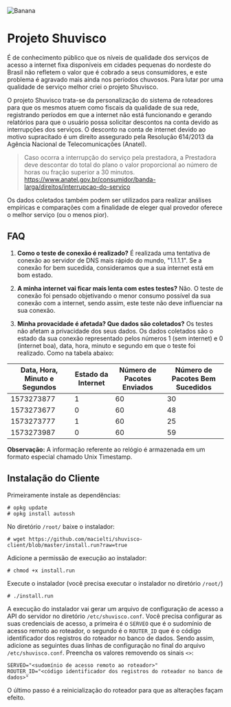 
![Banana](https://cdn.pixabay.com/photo/2019/04/03/04/47/rainbow-4099502_960_720.jpg)

# Projeto Shuvisco

É de conhecimento público que os níveis de qualidade dos serviços de acesso a internet fixa disponíveis em cidades pequenas do nordeste do Brasil não refletem o valor que é cobrado a seus consumidores, e este problema é agravado mais ainda nos períodos chuvosos. Para lutar por uma qualidade de serviço melhor criei o projeto Shuvisco.

O projeto Shuvisco trata-se da personalização do sistema de roteadores para que os mesmos atuem como fiscais da qualidade de sua rede, registrando períodos em que a internet não está funcionando e gerando relatórios para que o usuário possa solicitar descontos na conta devido as interrupções dos serviços. O desconto na conta de internet devido ao motivo supracitado é um direito assegurado pela Resolução 614/2013 da Agência Nacional de Telecomunicações (Anatel).

> Caso ocorra a interrupção do serviço pela prestadora, a Prestadora deve descontar do total do plano o valor proporcional ao número de horas ou fração superior a 30 minutos.
>  https://www.anatel.gov.br/consumidor/banda-larga/direitos/interrupcao-do-servico

Os dados coletados também podem ser utilizados para realizar análises empíricas e comparações com a finalidade de eleger qual provedor oferece o melhor serviço (ou o menos pior).

## FAQ

1. **Como o teste de conexão é realizado?** É realizada uma tentativa de conexão ao servidor de DNS mais rápido do mundo, "1.1.1.1". Se a conexão for bem sucedida, consideramos que a sua internet está em bom estado.

2. **A minha internet vai ficar mais lenta com estes testes?** Não. O teste de conexão foi pensado objetivando o menor consumo possível da sua conexão com a internet, sendo assim, este teste não deve influenciar na sua conexão.

3. **Minha provacidade é afetada? Que dados são coletados?** Os testes não afetam a privacidade dos seus dados. Os dados coletados são o estado da sua conexão representado pelos números 1 (sem internet) e 0 (internet boa), data, hora, minuto e segundo em que o teste foi realizado. Como na tabela abaixo:

| Data, Hora, Minuto e Segundos  | Estado da Internet| Número de Pacotes Enviados|Número de Pacotes Bem Sucedidos|
|--------|---------------|---------------|---------------|
| 1573273877      |    1 | 60| 30 |
| 1573273677      |    0 |60| 48|
| 1573273777    |    1 |60| 25|
| 1573273987     |    0 |60|59|

**Observação:**  A informação referente ao relógio é armazenada em um formato especial chamado Unix Timestamp.

## Instalação do Cliente

Primeiramente instale as dependências:

    # opkg update
    # opkg install autossh

No diretório `/root/` baixe o instalador:

    # wget https://github.com/macielti/shuvisco-client/blob/master/install.run?raw=true

Adicione a permissão de execução ao instalador:

    # chmod +x install.run

Execute o instalador (você precisa executar o instalador no diretório `/root/`)

    # ./install.run

A execução do instalador vai gerar um arquivo de configuração de acesso a API do servidor no diretório `/etc/shuvisco.conf`. Você precisa configurar as suas credenciais de acesso, a primeira é o `SERVEO` que é o sudomínio de acesso remoto ao roteador, o segundo é o `ROUTER_ID` que é o código identificador dos registros do roteador no banco de dados. Sendo assim, adicione as seguintes duas linhas de configuração no final do arquivo `/etc/shuvisco.conf`. Preencha os valores removendo os sinais `<>`:

    SERVEO="<sudomínio de acesso remoto ao roteador>"
    ROUTER_ID="<código identificador dos registros do roteador no banco de dados>"

O último passo é a reinicialização do roteador para que as alterações façam efeito.

